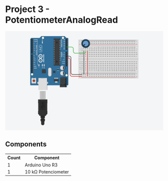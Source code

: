 # Project 3 - PotentiometerAnalogRead

<div align="center">
    <img src="schema.png">
</div>

## Components
<table>

<tr>
 <th>Count</th>
 <th>Component</th>
</tr>
<tr>
    <td>1</td>
    <td>Arduino Uno R3</td>
</tr>
<tr>
    <td>1</td>
    <td>10 kΩ Potenciometer</td>
</tr>
</table>